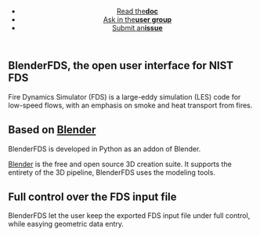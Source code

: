 
<header>
<p style="margin-bottom:3cm;">
<ul class="downloads">
    <li><a href="https://github.com/firetools/blenderfds/wiki">Read the<strong>doc</strong></a></li>
    <li><a href="https://groups.google.com/g/blenderfds">Ask in the<strong>user group</strong></a></li>
    <li><a href="https://github.com/firetools/blenderfds/issues">Submit an<strong>issue</strong></a></li>
</ul>
</p>
</header>

## BlenderFDS, the open user interface for NIST FDS 

Fire Dynamics Simulator (FDS) is a large-eddy simulation (LES) code for low-speed flows,
with an emphasis on smoke and heat transport from fires.

## Based on [Blender](http://www.blender.org/)

BlenderFDS is developed in Python as an addon of Blender.

[Blender](http://www.blender.org/) is the free and open source 3D creation suite.
It supports the entirety of the 3D pipeline, BlenderFDS uses the modeling tools.

## Full control over the FDS input file

BlenderFDS let the user keep the exported FDS input file under full control,
while easying geometric data entry.

